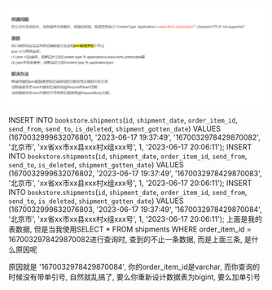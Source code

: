 ![](.踩坑_images/809b7742.png)


INSERT INTO `bookstore`.`shipments`(`id`, `shipment_date`, `order_item_id`, `send_from`, `send_to`, `is_deleted`, `shipment_gotten_date`) VALUES (1670032999632076801, '2023-06-17 19:37:49', '1670032978429870082', '北京市', 'xx省xx市xx县xxx村x组xxx号', 1, '2023-06-17 20:06:11');
INSERT INTO `bookstore`.`shipments`(`id`, `shipment_date`, `order_item_id`, `send_from`, `send_to`, `is_deleted`, `shipment_gotten_date`) VALUES (1670032999632076802, '2023-06-17 19:37:49', '1670032978429870083', '北京市', 'xx省xx市xx县xxx村x组xxx号', 1, '2023-06-17 20:06:11');
INSERT INTO `bookstore`.`shipments`(`id`, `shipment_date`, `order_item_id`, `send_from`, `send_to`, `is_deleted`, `shipment_gotten_date`) VALUES (1670032999632076803, '2023-06-17 19:37:49', '1670032978429870084', '北京市', 'xx省xx市xx县xxx村x组xxx号', 1, '2023-06-17 20:06:11');
上面是我的表数据, 但是当我使用SELECT * FROM shipments WHERE order_item_id = 1670032978429870082进行查询时, 查到的不止一条数据, 而是上面三条, 是什么原因呢


原因就是 '1670032978429870084', 你的order_item_id是varchar, 而你查询的时候没有带单引号, 自然就乱搞了, 要么你重新设计数据表为bigint, 要么加单引号